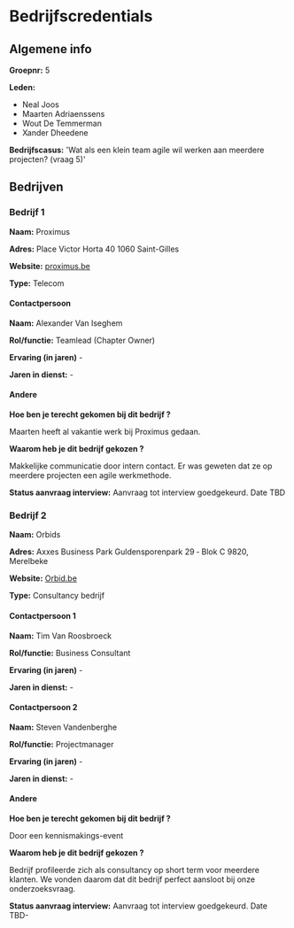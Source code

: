 # Bedrijfscredentials

## Algemene info

**Groepnr:** 5

**Leden:**

- Neal Joos
- Maarten Adriaenssens
- Wout De Temmerman
- Xander Dheedene

**Bedrijfscasus:** 'Wat als een klein team agile wil werken aan meerdere projecten? (vraag 5)'

## Bedrijven

### Bedrijf 1

**Naam:** Proximus

**Adres:** Place Victor Horta 40 1060 Saint-Gilles

**Website:** [proximus.be](https://www.proximus.be/en/personal/)

**Type:** Telecom

#### Contactpersoon

**Naam:** Alexander Van Iseghem

**Rol/functie:** Teamlead (Chapter Owner)

**Ervaring (in jaren)** -

**Jaren in dienst:** -

#### Andere

**Hoe ben je terecht gekomen bij dit bedrijf ?**

Maarten heeft al vakantie werk bij Proximus gedaan.

**Waarom heb je dit bedrijf gekozen ?**

Makkelijke communicatie door intern contact. Er was geweten dat ze op meerdere projecten een agile werkmethode.

**Status aanvraag interview:** Aanvraag tot interview goedgekeurd. Date TBD

### Bedrijf 2

**Naam:** Orbids

**Adres:** Axxes Business Park Guldensporenpark 29 ‑ Blok C 9820, Merelbeke

**Website:** [Orbid.be](https://www.orbid.be/nl)

**Type:** Consultancy bedrijf

#### Contactpersoon 1

**Naam:** Tim Van Roosbroeck

**Rol/functie:** Business Consultant

**Ervaring (in jaren)** -

**Jaren in dienst:** -

#### Contactpersoon 2

**Naam:** Steven Vandenberghe

**Rol/functie:** Projectmanager

**Ervaring (in jaren)** -

**Jaren in dienst:** -

#### Andere

**Hoe ben je terecht gekomen bij dit bedrijf ?**

Door een kennismakings-event

**Waarom heb je dit bedrijf gekozen ?**

Bedrijf profileerde zich als consultancy op short term voor meerdere klanten. We vonden daarom dat dit bedrijf perfect aansloot bij onze onderzoeksvraag.

**Status aanvraag interview:** Aanvraag tot interview goedgekeurd. Date TBD-